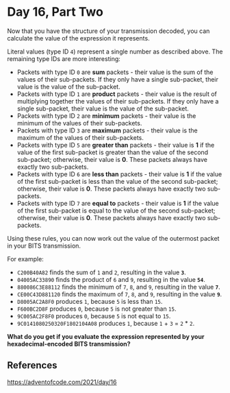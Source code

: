 # Day 16, Part Two
Now that you have the structure of your transmission decoded, you can calculate the value of the expression it represents.

Literal values (type ID `4`) represent a single number as described above. The remaining type IDs are more interesting:

  - Packets with type ID `0` are **sum** packets - their value is the sum of the values of their sub-packets. If they only have a single sub-packet, their value is the value of the sub-packet.
  - Packets with type ID `1` are **product** packets - their value is the result of multiplying together the values of their sub-packets. If they only have a single sub-packet, their value is the value of the sub-packet.
  - Packets with type ID `2` are **minimum** packets - their value is the minimum of the values of their sub-packets.
  - Packets with type ID `3` are **maximum** packets - their value is the maximum of the values of their sub-packets.
  - Packets with type ID `5` are **greater than** packets - their value is **1** if the value of the first sub-packet is greater than the value of the second sub-packet; otherwise, their value is **0**. These packets always have exactly two sub-packets.
  - Packets with type ID `6` are **less than** packets - their value is **1** if the value of the first sub-packet is less than the value of the second sub-packet; otherwise, their value is **0**. These packets always have exactly two sub-packets.
  - Packets with type ID `7` are **equal to** packets - their value is **1** if the value of the first sub-packet is equal to the value of the second sub-packet; otherwise, their value is **0**. These packets always have exactly two sub-packets.

Using these rules, you can now work out the value of the outermost packet in your BITS transmission.

For example:

  - `C200B40A82` finds the sum of `1` and `2`, resulting in the value **`3`**.
  - `04005AC33890` finds the product of `6` and `9`, resulting in the value **`54`**.
  - `880086C3E88112` finds the minimum of `7`, `8`, and `9`, resulting in the value **`7`**.
  - `CE00C43D881120` finds the maximum of `7`, `8`, and `9`, resulting in the value **`9`**.
  - `D8005AC2A8F0` produces `1`, because `5` is less than `15`.
  - `F600BC2D8F` produces `0`, because `5` is not greater than `15`.
  - `9C005AC2F8F0` produces `0`, because `5` is not equal to `15`.
  - `9C0141080250320F1802104A08` produces `1`, because `1` + `3` = `2` * `2`.

**What do you get if you evaluate the expression represented by your hexadecimal-encoded BITS transmission?**

## References
https://adventofcode.com/2021/day/16